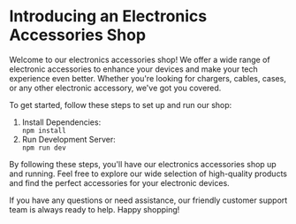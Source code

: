 <h1>Introducing an Electronics Accessories Shop</h1>

<p>Welcome to our electronics accessories shop! We offer a wide range of electronic accessories to enhance your devices and make your tech experience even better. Whether you're looking for chargers, cables, cases, or any other electronic accessory, we've got you covered.</p>

<p>To get started, follow these steps to set up and run our shop:</p>

<ol>
  <li>Install Dependencies:</li>
  <code>npm install</code>
  
  <li>Run Development Server:</li>
  <code>npm run dev</code>
</ol>

<p>By following these steps, you'll have our electronics accessories shop up and running. Feel free to explore our wide selection of high-quality products and find the perfect accessories for your electronic devices.</p>

<p>If you have any questions or need assistance, our friendly customer support team is always ready to help. Happy shopping!</p>
